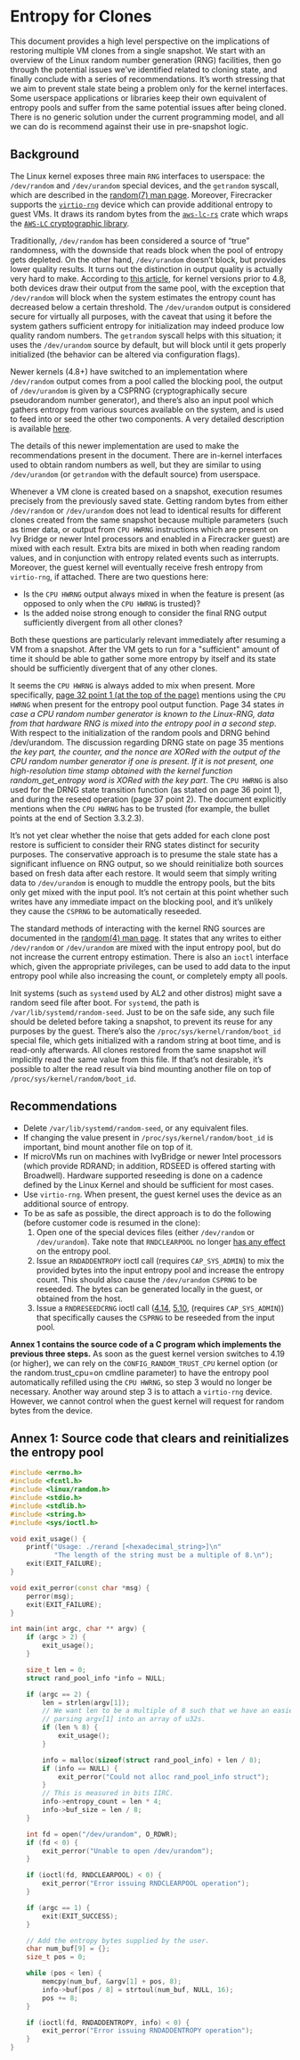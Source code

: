 # Entropy for Clones

This document provides a high level perspective on the implications of restoring
multiple VM clones from a single snapshot. We start with an overview of the
Linux random number generation (RNG) facilities, then go through the potential
issues we’ve identified related to cloning state, and finally conclude with a
series of recommendations. It’s worth stressing that we aim to prevent stale
state being a problem only for the kernel interfaces. Some userspace
applications or libraries keep their own equivalent of entropy pools and suffer
from the same potential issues after being cloned. There is no generic solution
under the current programming model, and all we can do is recommend against
their use in pre-snapshot logic.

## Background

The Linux kernel exposes three main `RNG` interfaces to userspace: the
`/dev/random` and `/dev/urandom` special devices, and the `getrandom` syscall,
which are described in the [random(7) man page][1]. Moreover, Firecracker
supports the [`virtio-rng`](../entropy.md) device which can provide additional
entropy to guest VMs. It draws its random bytes from the [`aws-lc-rs`][8] crate
which wraps the [`AWS-LC` cryptographic library][9].

Traditionally, `/dev/random` has been considered a source of “true” randomness,
with the downside that reads block when the pool of entropy gets depleted. On
the other hand, `/dev/urandom` doesn’t block, but provides lower quality
results. It turns out the distinction in output quality is actually very hard to
make. According to [this article][2], for kernel versions prior to 4.8, both
devices draw their output from the same pool, with the exception that
`/dev/random` will block when the system estimates the entropy count has
decreased below a certain threshold. The `/dev/urandom` output is considered
secure for virtually all purposes, with the caveat that using it before the
system gathers sufficient entropy for initialization may indeed produce low
quality random numbers. The `getrandom` syscall helps with this situation; it
uses the `/dev/urandom` source by default, but will block until it gets properly
initialized (the behavior can be altered via configuration flags).

Newer kernels (4.8+) have switched to an implementation where `/dev/random`
output comes from a pool called the blocking pool, the output of `/dev/urandom`
is given by a CSPRNG (cryptographically secure pseudorandom number generator),
and there’s also an input pool which gathers entropy from various sources
available on the system, and is used to feed into or seed the other two
components. A very detailed description is available [here][3].

The details of this newer implementation are used to make the recommendations
present in the document. There are in-kernel interfaces used to obtain random
numbers as well, but they are similar to using `/dev/urandom` (or `getrandom`
with the default source) from userspace.

Whenever a VM clone is created based on a snapshot, execution resumes precisely
from the previously saved state. Getting random bytes from either `/dev/random`
or `/dev/urandom` does not lead to identical results for different clones
created from the same snapshot because multiple parameters (such as timer data,
or output from `CPU HWRNG` instructions which are present on Ivy Bridge or newer
Intel processors and enabled in a Firecracker guest) are mixed with each result.
Extra bits are mixed in both when reading random values, and in conjunction with
entropy related events such as interrupts. Moreover, the guest kernel will
eventually receive fresh entropy from `virtio-rng`, if attached. There are two
questions here:

- Is the `CPU HWRNG` output always mixed in when the feature is present (as
  opposed to only when the `CPU HWRNG` is trusted)?
- Is the added noise strong enough to consider the final RNG output sufficiently
  divergent from all other clones?

Both these questions are particularly relevant immediately after resuming a VM
from a snapshot. After the VM gets to run for a "sufficient" amount of time it
should be able to gather some more entropy by itself and its state should be
sufficiently divergent that of any other clones.

It seems the `CPU HWRNG` is always added to mix when present. More specifically,
[page 32 point 1 (at the top of the page)][3] mentions using the `CPU HWRNG`
when present for the entropy pool output function. Page 34 states *in case a CPU
random number generator is known to the Linux-RNG, data from that hardware RNG
is mixed into the entropy pool in a second step*. With respect to the
initialization of the random pools and DRNG behind /dev/urandom. The discussion
regarding DRNG state on page 35 mentions *the key part, the counter, and the
nonce are XORed with the output of the CPU random number generator if one is
present. If it is not present, one high-resolution time stamp obtained with the
kernel function random_get_entropy word is XORed with the key part*. The
`CPU HWRNG` is also used for the DRNG state transition function (as stated on
page 36 point 1), and during the reseed operation (page 37 point 2). The
document explicitly mentions when the `CPU HWRNG` has to be trusted (for
example, the bullet points at the end of Section 3.3.2.3).

It’s not yet clear whether the noise that gets added for each clone post restore
is sufficient to consider their RNG states distinct for security purposes. The
conservative approach is to presume the stale state has a significant influence
on RNG output, so we should reinitialize both sources based on fresh data after
each restore. It would seem that simply writing data to `/dev/urandom` is enough
to muddle the entropy pools, but the bits only get mixed with the input pool.
It’s not certain at this point whether such writes have any immediate impact on
the blocking pool, and it’s unlikely they cause the `CSPRNG` to be automatically
reseeded.

The standard methods of interacting with the kernel RNG sources are documented
in the [random(4) man page][4]. It states that any writes to either
`/dev/random` or `/dev/urandom` are mixed with the input entropy pool, but do
not increase the current entropy estimation. There is also an `ioctl` interface
which, given the appropriate privileges, can be used to add data to the input
entropy pool while also increasing the count, or completely empty all pools.

Init systems (such as `systemd` used by AL2 and other distros) might save a
random seed file after boot. For `systemd`, the path is
`/var/lib/systemd/random-seed`. Just to be on the safe side, any such file
should be deleted before taking a snapshot, to prevent its reuse for any
purposes by the guest. There’s also the `/proc/sys/kernel/random/boot_id`
special file, which gets initialized with a random string at boot time, and is
read-only afterwards. All clones restored from the same snapshot will implicitly
read the same value from this file. If that’s not desirable, it’s possible to
alter the read result via bind mounting another file on top of
`/proc/sys/kernel/random/boot_id`.

## Recommendations

- Delete `/var/lib/systemd/random-seed`, or any equivalent files.
- If changing the value present in `/proc/sys/kernel/random/boot_id` is
  important, bind mount another file on top of it.
- If microVMs run on machines with IvyBridge or newer Intel processors (which
  provide RDRAND; in addition, RDSEED is offered starting with Broadwell).
  Hardware supported reseeding is done on a cadence defined by the Linux Kernel
  and should be sufficient for most cases.
- Use `virtio-rng`. When present, the guest kernel uses the device as an
  additional source of entropy.
- To be as safe as possible, the direct approach is to do the following (before
  customer code is resumed in the clone):
  1. Open one of the special devices files (either `/dev/random` or
     `/dev/urandom`). Take note that `RNDCLEARPOOL` no longer
     [has any effect][7] on the entropy pool.
  1. Issue an `RNDADDENTROPY` ioctl call (requires `CAP_SYS_ADMIN`) to mix the
     provided bytes into the input entropy pool and increase the entropy count.
     This should also cause the `/dev/urandom` `CSPRNG` to be reseeded. The
     bytes can be generated locally in the guest, or obtained from the host.
  1. Issue a `RNDRESEEDCRNG` ioctl call ([4.14][5], [5.10][6], (requires
     `CAP_SYS_ADMIN`)) that specifically causes the `CSPRNG` to be reseeded from
     the input pool.

**Annex 1 contains the source code of a C program which implements the previous
three steps.** As soon as the guest kernel version switches to 4.19 (or higher),
we can rely on the `CONFIG_RANDOM_TRUST_CPU` kernel option (or the
random.trust_cpu=on cmdline parameter) to have the entropy pool automatically
refilled using the `CPU HWRNG`, so step 3 would no longer be necessary. Another
way around step 3 is to attach a `virtio-rng` device. However, we cannot control
when the guest kernel will request for random bytes from the device.

## Annex 1: Source code that clears and reinitializes the entropy pool

```cpp
#include <errno.h>
#include <fcntl.h>
#include <linux/random.h>
#include <stdio.h>
#include <stdlib.h>
#include <string.h>
#include <sys/ioctl.h>

void exit_usage() {
    printf("Usage: ./rerand [<hexadecimal_string>]\n"
           "The length of the string must be a multiple of 8.\n");
    exit(EXIT_FAILURE);
}

void exit_perror(const char *msg) {
    perror(msg);
    exit(EXIT_FAILURE);
}

int main(int argc, char ** argv) {
    if (argc > 2) {
        exit_usage();
    }

    size_t len = 0;
    struct rand_pool_info *info = NULL;

    if (argc == 2) {
        len = strlen(argv[1]);
        // We want len to be a multiple of 8 such that we have an easier time
        // parsing argv[1] into an array of u32s.
        if (len % 8) {
            exit_usage();
        }

        info = malloc(sizeof(struct rand_pool_info) + len / 8);
        if (info == NULL) {
            exit_perror("Could not alloc rand_pool_info struct");
        }
        // This is measured in bits IIRC.
        info->entropy_count = len * 4;
        info->buf_size = len / 8;
    }

    int fd = open("/dev/urandom", O_RDWR);
    if (fd < 0) {
        exit_perror("Unable to open /dev/urandom");
    }

    if (ioctl(fd, RNDCLEARPOOL) < 0) {
        exit_perror("Error issuing RNDCLEARPOOL operation");
    }

    if (argc == 1) {
        exit(EXIT_SUCCESS);
    }

    // Add the entropy bytes supplied by the user.
    char num_buf[9] = {};
    size_t pos = 0;

    while (pos < len) {
        memcpy(num_buf, &argv[1] + pos, 8);
        info->buf[pos / 8] = strtoul(num_buf, NULL, 16);
        pos += 8;
    }

    if (ioctl(fd, RNDADDENTROPY, info) < 0) {
        exit_perror("Error issuing RNDADDENTROPY operation");
    }
}
```

[1]: http://man7.org/linux/man-pages/man7/random.7.html
[2]: https://www.2uo.de/myths-about-urandom
[3]: https://www.bsi.bund.de/SharedDocs/Downloads/EN/BSI/Publications/Studies/LinuxRNG/LinuxRNG_EN.pdf
[4]: http://man7.org/linux/man-pages/man4/random.4.html
[5]: https://elixir.bootlin.com/linux/v4.14.295/source/drivers/char/random.c#L1355
[6]: https://elixir.bootlin.com/linux/v5.10.147/source/drivers/char/random.c#L1360
[7]: https://elixir.bootlin.com/linux/v4.14.295/source/drivers/char/random.c#L1351
[8]: https://docs.rs/aws-lc-rs/latest/aws_lc_rs/index.html
[9]: https://github.com/aws/aws-lc

